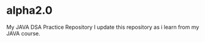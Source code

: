 # alpha2.0
My JAVA DSA Practice Repository
I update this repository as i learn from my JAVA course.
